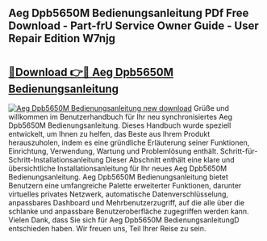 ## Aeg Dpb5650M Bedienungsanleitung PDf Free Download - Part-frU Service Owner Guide - User Repair Edition W7njg

# <h2><a href="http://df46x6w.blite.top/?on=Aeg+Dpb5650M+Bedienungsanleitung">🔗Download 👉🔴 Aeg Dpb5650M Bedienungsanleitung</a></h2>

[![Aeg Dpb5650M Bedienungsanleitung new download](https://i.imgur.com/lujVjoI.png)](http://df46x6w.blite.top/?on=Aeg+Dpb5650M+Bedienungsanleitung)
Grüße und willkommen im Benutzerhandbuch für Ihr neu synchronisiertes Aeg Dpb5650M Bedienungsanleitung. Dieses Handbuch wurde speziell entwickelt, um Ihnen zu helfen, das Beste aus Ihrem Produkt herauszuholen, indem es eine gründliche Erläuterung seiner Funktionen, Einrichtung, Verwendung, Wartung und Problemlösung enthält. Schritt-für-Schritt-Installationsanleitung Dieser Abschnitt enthält eine klare und übersichtliche Installationsanleitung für Ihr neues Aeg Dpb5650M Bedienungsanleitung. Aeg Dpb5650M Bedienungsanleitung bietet Benutzern eine umfangreiche Palette erweiterter Funktionen, darunter virtuelles privates Netzwerk, automatische Datenverschlüsselung, anpassbares Dashboard und Mehrbenutzerzugriff, auf die alle über die schlanke und anpassbare Benutzeroberfläche zugegriffen werden kann. Vielen Dank, dass Sie sich für Aeg Dpb5650M BedienungsanleitungD entschieden haben. Wir freuen uns, Teil Ihrer Reise zu sein.
